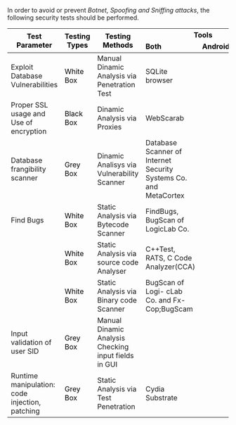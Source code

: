 
In order to avoid or prevent *Botnet, Spoofing and Sniffing attacks*, the following security tests should be performed.

<table class="tg">
<thead>
  <tr>
    <th class="tg-0lax" rowspan="2"><span style="font-weight:700;font-style:normal;text-decoration:none;color:black">Test Parameter</span></th>
    <th class="tg-0lax" rowspan="2"><span style="font-weight:700;font-style:normal;text-decoration:none;color:black">Testing Types</span></th>
    <th class="tg-0lax" rowspan="2"><span style="font-weight:700;font-style:normal;text-decoration:none;color:black">Testing Methods</span></th>
    <th class="tg-0lax" colspan="3"><span style="font-weight:700;font-style:normal;text-decoration:none;color:black">Tools</span></th>
  </tr>
  <tr>
    <td class="tg-0lax"><span style="font-weight:700;font-style:normal;text-decoration:none;color:black">Both</span></td>
    <td class="tg-0lax"><span style="font-weight:700;font-style:normal;text-decoration:none;color:black">Android</span></td>
    <td class="tg-0lax"><span style="font-weight:700;font-style:normal;text-decoration:none;color:black">iOS</span></td>
  </tr>
</thead>
<tbody>
  <tr>
    <td class="tg-0lax">Exploit Database Vulnerabilities </td>
    <td class="tg-0lax"><span style="font-weight:400;font-style:normal;text-decoration:none;color:black">White Box</span></td>
    <td class="tg-0lax">Manual Dinamic Analysis via Penetration Test </td>
    <td class="tg-0lax">SQLite browser </td>
    <td class="tg-0lax"></td>
    <td class="tg-0lax">Xcode </td>
  </tr>
  <tr>
    <td class="tg-0lax">Proper SSL usage and Use of encryption </td>
    <td class="tg-0lax"><span style="font-weight:400;font-style:normal;text-decoration:none;color:black">Black Box</span></td>
    <td class="tg-0lax">Dinamic Analysis via Proxies</td>
    <td class="tg-0lax">WebScarab </td>
    <td class="tg-0lax"></td>
    <td class="tg-0lax"></td>
  </tr>
  <tr>
    <td class="tg-0lax">Database frangibility scanner </td>
    <td class="tg-0lax"><span style="font-weight:400;font-style:normal;text-decoration:none;color:black">Grey Box</span> </td>
    <td class="tg-0lax">Dinamic Analisys via Vulnerability Scanner </td>
    <td class="tg-0lax">Database Scanner of Internet Security Systems Co. and MetaCortex </td>
    <td class="tg-0lax"></td>
    <td class="tg-0lax"></td>
  </tr>
  <tr>
    <td class="tg-0lax">Find Bugs </td>
    <td class="tg-0lax"><span style="font-weight:400;font-style:normal;text-decoration:none;color:black">White Box</span></td>
    <td class="tg-0lax">Static Analysis via Bytecode Scanner</td>
    <td class="tg-0lax">FindBugs, BugScan of LogicLab Co. </td>
    <td class="tg-0lax"></td>
    <td class="tg-0lax"></td>
  </tr>
  <tr>
    <td class="tg-0lax"></td>
    <td class="tg-0lax"><span style="font-weight:400;font-style:normal;text-decoration:none;color:black">White Box</span></td>
    <td class="tg-0lax">Static Analysis via source code Analyser </td>
    <td class="tg-0lax">C++Test, RATS, C Code Analyzer(CCA) </td>
    <td class="tg-0lax"></td>
    <td class="tg-0lax"></td>
  </tr>
  <tr>
    <td class="tg-0lax"></td>
    <td class="tg-0lax"><span style="font-weight:400;font-style:normal;text-decoration:none;color:black">White Box</span></td>
    <td class="tg-0lax">Static Analysis via Binary code Scanner </td>
    <td class="tg-0lax">BugScan of Logi- cLab Co. and Fx- Cop;BugScam </td>
    <td class="tg-0lax"></td>
    <td class="tg-0lax"></td>
  </tr>
  <tr>
    <td class="tg-0lax">Input validation of user SID </td>
    <td class="tg-0lax"><span style="font-weight:400;font-style:normal;text-decoration:none;color:black">Grey Box</span> </td>
    <td class="tg-0lax">Manual Dinamic Analysis Checking input fields in GUI</td>
    <td class="tg-0lax"></td>
    <td class="tg-0lax"></td>
    <td class="tg-0lax"></td>
  </tr>

  <tr>
    <td class="tg-0lax">Runtime manipulation: code injection, patching </td>
    <td class="tg-0lax"><span style="font-weight:400;font-style:normal;text-decoration:none;color:black">Grey Box</span></td>
    <td class="tg-0lax">Static Analysis via Test Penetration </td>
    <td class="tg-0lax">Cydia Substrate </td>
    <td class="tg-0lax"></td>
    <td class="tg-0lax">Cycript </td>
  </tr>
</tbody>
</table>

  


